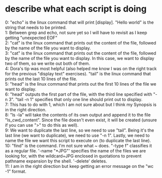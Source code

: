 # describe what each script is doing
0: "echo" is the linux command that will print [display]. "Hello world" is the string that needs to be printed.<br>
1: Between grep and echo, not sure yet so I will have to revisit as I keep getting "unexpected EOF"<br>
2: "cat" is the linux command that prints out the content of the file, followed by the name of the file you want to display.<br>
3: "cat" is the linux command that prints out the content of the file, followed by the name of the file you want to display. In this case, we want to display two of them, so we write out both of them.<br>
4: Dora's tip was most helpful (also helped me know I was on the right track for the previous "display text" exercises). "tail" is the linux command that prints out the last 10 lines of the file.<br>
5: "head" is the linux command that prints out the first 10 lines of the file we want to display.<br>
6: "head" outputs the first part of the file, with the third line specified with "-n 3". "tail -n 1" specifies that only one line should print out to display.<br>
7: This has to do with 1, which I am not sure about but I think my Synopsis is in the right direction.<br>
8: "ls -la" will take the contents of its own output and append it to the file "ls_cwd_content". Since the file doesn't even exist, it will be created (unsure if you can use ">" to do this as well).<br>
9: We want to duplicate the last line, so we need to use "tail". Being it's the last line (we want to duplicate), we need to use "-n 1". Lastly, we need to name the file we want this script to execute on (to duplicate the last line).<br>
10: "find" is the command. I'm not sure what ~ does. "-type f" classifies it as a regular file. '-name "*JPG"' specifies the name of the files we are looking for, with the wildcard+JPG enclosed in quotations to prevent pathname expansion by the shell. '-delete' deletes.<br>
11: I am in the right direction but keep getting an error message on the "wc -1" format.
 
